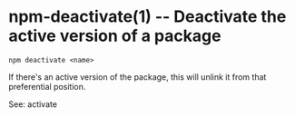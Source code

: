 npm-deactivate(1) -- Deactivate the active version of a package
===============================================================

    npm deactivate <name>

If there's an active version of the package, this will unlink it from that
preferential position.

See: activate

